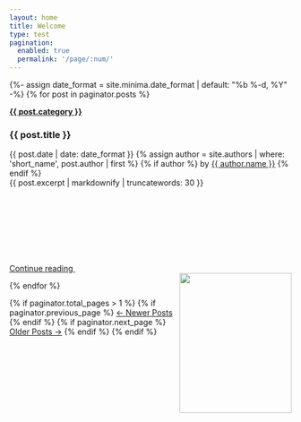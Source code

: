 ```yaml
---
layout: home
title: Welcome
type: test
pagination: 
  enabled: true
  permalink: '/page/:num/'
---
```


{%- assign date_format = site.minima.date_format | default: "%b %-d, %Y" -%}
{% for post in paginator.posts %}

<div class="row g-0 border bg-body-tertiary rounded overflow-hidden flex-md-row mb-4 shadow-sm h-md-250 position-relative">
<div class="col p-4 d-flex flex-column position-static">
<strong class="d-inline-block mb-2 text-success-emphasis"><a href="/category/{{ post.category  | downcase }}" class="text-success-emphasis">{{ post.category }}</a></strong>
<h3 class="mb-0">{{ post.title }}</h3>
<div class="mb-1 text-body-secondary">{{ post.date | date: date_format }} {% assign author = site.authors | where: 'short_name', post.author | first %}
    {% if author %}
      by <a href="{{ author.url }}">{{ author.name }}</a>
    {% endif %}</div>
  <div class="mb-auto">{{ post.excerpt | markdownify | truncatewords: 30 }}</div>
          <a href="{{ post.url | absolute_url }}" class="icon-link gap-1 icon-link-hover">
            Continue reading
            <svg class="bi"><use xlink:href="#chevron-right"/></svg>
          </a>
        </div>
        <div class="col-auto d-none d-lg-block"><img src="{{ post.tumbnail | default: "/assets/img/blog.png"}}" width="200" height="250px" align="right">
        </div>
      </div>
  
{% endfor %}

<nav class="blog-pagination mt-3" aria-label="Pagination">
  {% if paginator.total_pages > 1 %}
  {% if paginator.previous_page %}
  <a class="btn btn-outline-primary rounded-pill" href="{{ paginator.previous_page_path | prepend: site.baseurl | replace: '//', '/' }}">&larr; Newer Posts</a> 
  {% endif %}
  {% if paginator.next_page %}
  <a class="btn btn-outline-secondary rounded-pill" href="{{ paginator.next_page_path | prepend: site.baseurl | replace: '//', '/' }}">Older Posts &rarr;</a> 
  {% endif %}
  {% endif %}
</nav>